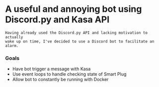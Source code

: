 # A useful and annoying bot using Discord.py and Kasa API
    Having already used the Discord.py API and lacking motivation to actually
    wake up on time, I've decided to use a Discord bot to facilitate an alarm.

### Goals
* Have bot trigger a message with Kasa
* Use event loops to handle checking state of Smart Plug
* Allow bot to constantly be running with Docker
